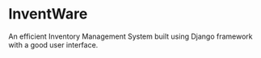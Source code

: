# InventWare
An efficient Inventory Management System built using Django framework with a good user interface.

